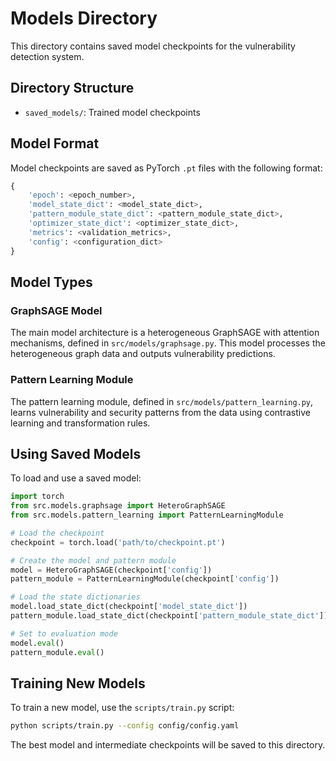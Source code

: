 # Models Directory

This directory contains saved model checkpoints for the vulnerability detection system.

## Directory Structure

- `saved_models/`: Trained model checkpoints

## Model Format

Model checkpoints are saved as PyTorch `.pt` files with the following format:

```python
{
    'epoch': <epoch_number>,
    'model_state_dict': <model_state_dict>,
    'pattern_module_state_dict': <pattern_module_state_dict>,
    'optimizer_state_dict': <optimizer_state_dict>,
    'metrics': <validation_metrics>,
    'config': <configuration_dict>
}
```

## Model Types

### GraphSAGE Model

The main model architecture is a heterogeneous GraphSAGE with attention mechanisms, defined in `src/models/graphsage.py`. This model processes the heterogeneous graph data and outputs vulnerability predictions.

### Pattern Learning Module

The pattern learning module, defined in `src/models/pattern_learning.py`, learns vulnerability and security patterns from the data using contrastive learning and transformation rules.

## Using Saved Models

To load and use a saved model:

```python
import torch
from src.models.graphsage import HeteroGraphSAGE
from src.models.pattern_learning import PatternLearningModule

# Load the checkpoint
checkpoint = torch.load('path/to/checkpoint.pt')

# Create the model and pattern module
model = HeteroGraphSAGE(checkpoint['config'])
pattern_module = PatternLearningModule(checkpoint['config'])

# Load the state dictionaries
model.load_state_dict(checkpoint['model_state_dict'])
pattern_module.load_state_dict(checkpoint['pattern_module_state_dict'])

# Set to evaluation mode
model.eval()
pattern_module.eval()
```

## Training New Models

To train a new model, use the `scripts/train.py` script:

```bash
python scripts/train.py --config config/config.yaml
```

The best model and intermediate checkpoints will be saved to this directory.